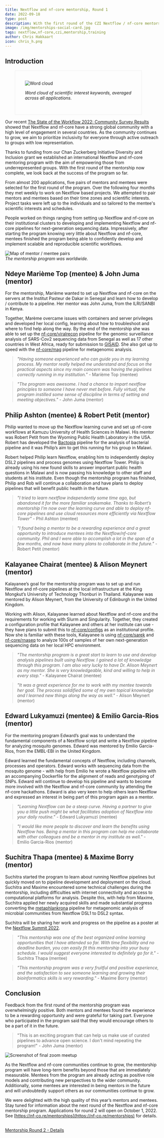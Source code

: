```yaml
---
title: Nextflow and nf-core mentorship, Round 1
date: 2022-09-18
type: post
description: With the first round of the CZI Nextflow / nf-core mentorship now complete, we look back at the success of the program so far.
image: /img/mentorships-social-card.jpg
tags: nextflow,nf-core,czi,mentorship,training
author: Chris Hakkaart
icon: chris_h.png
---
```


## Introduction

<div class="pull-right" style=" max-width: 350px; border: 1px solid #ededed; margin-left: 2rem; padding: 2rem;">
    <img src="/img/mentorships-round1-wordcloud.png" alt="Word cloud">
    <p><em>Word cloud of scientific interest keywords, averaged across all applications.</em></p>
</div>

Our recent [The State of the Workflow 2022: Community Survey Results](https://seqera.io/blog/state-of-the-workflow-2022-results/) showed that Nextflow and nf-core have a strong global community with a high level of engagement in several countries. As the community continues to grow, we aim to prioritize inclusivity for everyone through active outreach to groups with low representation.

Thanks to funding from our Chan Zuckerberg Initiative Diversity and Inclusion grant we established an international Nextflow and nf-core mentoring program with the aim of empowering those from underrepresented groups. With the first round of the mentorship now complete, we look back at the success of the program so far.

From almost 200 applications, five pairs of mentors and mentees were selected for the first round of the program. Over the following four months they met weekly to work on Nextflow based projects. We attempted to pair mentors and mentees based on their time zones and scientific interests. Project tasks were left up to the individuals and so tailored to the mentee's scientific interests and schedules.

People worked on things ranging from setting up Nextflow and nf-core on their institutional clusters to developing and implementing Nextflow and nf-core pipelines for next-generation sequencing data. Impressively, after starting the program knowing very little about Nextflow and nf-core, mentees finished the program being able to confidently develop and implement scalable and reproducible scientific workflows.

![Map of mentor / mentee pairs](/img/mentorships-round1-map.png)<br>
_The mentorship program was worldwide._

## Ndeye Marième Top (mentee) & John Juma (mentor)

For the mentorship, Marième wanted to set up Nextflow and nf-core on the servers at the Institut Pasteur de Dakar in Senegal and learn how to develop / contribute to a pipeline. Her mentor was John Juma, from the ILRI/SANBI in Kenya.

Together, Marème overcame issues with containers and server privileges and developed her local config, learning about how to troubleshoot and where to find help along the way. By the end of the mentorship she was able to set up the [nf-core/viralrecon](https://nf-co.re/viralrecon) pipeline for the genomic surveillance analysis of SARS-Cov2 sequencing data from Senegal as well as 17 other countries in West Africa, ready for submission to [GISAID](https://gisaid.org/). She also got up to speed with the [nf-core/mag](https://nf-co.re/mag) pipeline for metagenomic analysis.

<blockquote>
    <em>"Having someone experienced who can guide you in my learning process. My mentor really helped me understand and focus on the practical aspects since my main concern was having the pipelines correctly running in my institution."</em> - Marième Top (mentee)
</blockquote>
<blockquote>
    <em>"The program was awesome. I had a chance to impart nextflow principles to someone I have never met before. Fully virtual, the program instilled some sense of discipline in terms of setting and meeting objectives."</em> - John Juma (mentor)
</blockquote>

## Philip Ashton (mentee) & Robert Petit (mentor)

Philip wanted to move up the Nextflow learning curve and set up nf-core workflows at Kamuzu University of Health Sciences in Malawi. His mentor was Robert Petit from the Wyoming Public Health Laboratory in the USA. Robert has developed the [Bactopia](https://bactopia.github.io/) pipeline for the analysis of bacterial pipeline and it was Philip’s aim to get this running for his group in Malawi.

Robert helped Philip learn Nextflow, enabling him to independently deploy DSL2 pipelines and process genomes using Nextflow Tower. Philip is already using his new found skills to answer important public health questions in Malawi and is now passing his knowledge to other staff and students at his institute. Even though the mentorship program has finished, Philip and Rob will continue a collaboration and have plans to deploy pipelines that will benefit public health in the future.

<blockquote>
    <em>"I tried to learn nextflow independently some time ago, but abandoned it for the more familiar snakemake. Thanks to Robert’s mentorship I’m now over the learning curve and able to deploy nf-core pipelines and use cloud resources more efficiently via Nextflow Tower"</em> - Phil Ashton (mentee)
</blockquote>
<blockquote>
    <em>"I found being a mentor to be a rewarding experience and a great opportunity to introduce mentees into the Nextflow/nf-core community. Phil and I were able to accomplish a lot in the span of a few months, and now have many plans to collaborate in the future."</em> - Robert Petit (mentor)
</blockquote>

## Kalayanee Chairat (mentee) & Alison Meynert (mentor)

Kalayanee’s goal for the mentorship program was to set up and run Nextflow and nf-core pipelines at the local infrastructure at the King Mongkut’s University of Technology Thonburi in Thailand. Kalayanee was mentored by Alison Meynert, from the University of Edinburgh in the United Kingdom.

Working with Alison, Kalayanee learned about Nextflow and nf-core and the requirements for working with Slurm and Singularity. Together, they created a configuration profile that Kalayanee and others at her institute can use - they have plans to submit this to [nf-core/configs](https://github.com/nf-core/configs) as an institutional profile. Now she is familiar with these tools, Kalayanee is using [nf-core/sarek](https://nf-co.re/sarek) and [nf-core/rnaseq](https://nf-co.re/rnaseq) to analyze 100s of samples of her own next-generation sequencing data on her local HPC environment.

<blockquote>
    <em>"The mentorship program is a great start to learn to use and develop analysis pipelines built using Nextflow. I gained a lot of knowledge through this program. I am also very lucky to have Dr. Alison Meynert as my mentor. She is very knowledgeable, kind and willing to help in every step."</em> - Kalayanee Chairat (mentee)
</blockquote>
<blockquote>
    <em>"It was a great experience for me to work with my mentee towards her goal. The process solidified some of my own topical knowledge and I learned new things along the way as well."</em> - Alison Meynert (mentor)
</blockquote>

## Edward Lukyamuzi (mentee) & Emilio Garcia-Rios (mentor)

For the mentoring program Edward’s goal was to understand the fundamental components of a Nextflow script and write a Nextflow pipeline for analyzing mosquito genomes. Edward was mentored by Emilio Garcia-Rios, from the EMBL-EBI in the United Kingdom.

Edward learned the fundamental concepts of Nextflow, including channels, processes and operators. Edward works with sequencing data from the mosquito genome - with help from Emilio he wrote a Nextflow pipeline with an accompanying Dockerfile for the alignment of reads and genotyping of SNPs. Edward will continue to develop his pipeline and wants to become more involved with the Nextflow and nf-core community by attending the nf-core hackathons. Edward is also very keen to help others learn Nextflow and expressed an interest in being part of this program again as a mentor.

<blockquote>
    <em>"Learning Nextflow can be a steep curve. Having a partner to give you a little push might be what facilitates adoption of Nextflow into your daily routine."</em> - Edward Lukyamuzi (mentee)
</blockquote>
<blockquote>
    <em>"I would like more people to discover and learn the benefits using Nextflow has. Being a mentor in this program can help me collaborate with other colleagues and be a mentor in my institute as well."</em> - Emilio Garcia-Rios (mentor)
</blockquote>

## Suchitra Thapa (mentee) & Maxime Borry (mentor)

Suchitra started the program to learn about running Nextflow pipelines but quickly moved on to pipeline development and deployment on the cloud. Suchitra and Maxime encountered some technical challenges during the mentorship, including difficulties with internet connectivity and access to computational platforms for analysis. Despite this, with help from Maxime, Suchitra applied her newly acquired skills and made substantial progress converting the [metaphlankrona](https://github.com/suchitrathapa/metaphlankrona) pipeline for metagenomic analysis of microbial communities from Nextflow DSL1 to DSL2 syntax.

Suchitra will be sharing her work and progress on the pipeline as a poster at the [Nextflow Summit 2022](https://summit.nextflow.io/speakers/suchitra-thapa/).

<blockquote>
    <em>"This mentorship was one of the best organized online learning opportunities that I have attended so far. With time flexibility and no deadline burden, you can easily fit this mentorship into your busy schedule. I would suggest everyone interested to definitely go for it."</em> - Suchitra Thapa (mentee)
</blockquote>
<blockquote>
    <em>"This mentorship program was a very fruitful and positive experience, and the satisfaction to see someone learning and growing their bioinformatics skills is very rewarding."</em> - Maxime Borry (mentor)
</blockquote>

## Conclusion

Feedback from the first round of the mentorship program was overwhelmingly positive. Both mentors and mentees found the experience to be a rewarding opportunity and were grateful for taking part. Everyone who participated in the program said that they would encourage others to be a part of it in the future.

<blockquote>
    "This is an exciting program that can help us make use of curated pipelines to advance open science. I don't mind repeating the program!"</em> - John Juma (mentor)
</blockquote>

![Screenshot of final zoom meetup](/img/mentorships-round1-zoom.png)

As the Nextflow and nf-core communities continue to grow, the mentorship program will have long-term benefits beyond those that are immediately measurable. Mentees from the program are already acting as positive role models and contributing new perspectives to the wider community. Additionally, some mentees are interested in being mentors in the future and will undoubtedly support others as our communities continue to grow.

We were delighted with the high quality of this year’s mentors and mentees. Stay tuned for information about the next round of the Nextflow and nf-core mentorship program. Applications for round 2 will open on October 1, 2022. See [https://nf-co.re/mentorships](https://nf-co.re/mentorships) for details.

<p class="text-center" style="margin: 30px 0;">
    <a href="https://nf-co.re/mentorships" target="_blank" class="btn btn-color btn-xxl">Mentorship Round 2 - Details</a>
</p>
